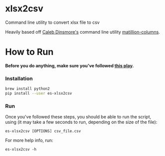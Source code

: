 # xlsx2csv
Command line utility to convert xlsx file to csv

Heavily based off [Caleb Dinsmore's](https://github.com/calebdinsmore) command line utility [matillion-columns](https://github.com/calebdinsmore/matillion-columns).


# How to Run

**Before you do anything, make sure you've followed [this play](https://edusource.atlassian.net/wiki/spaces/PLAYB/pages/510460716/Create+AWS+Access+Credentials+and+Configure+AWS+CLI).**

### Installation

```bash
brew install python2
pip install --user es-xlsx2csv
```

### Run

Once you've followed these steps, you should be able to run the script, using (it may take a few seconds to run, depending on the size of the file):

`es-xlsx2csv [OPTIONS] csv_file.csv`

For more help info, run:

`es-xlsx2csv -h`
